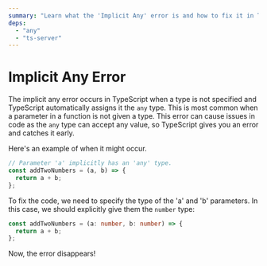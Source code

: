 ```yaml
---
summary: "Learn what the 'Implicit Any' error is and how to fix it in TypeScript. This error occurs when a variable or parameter is not given a specific type."
deps:
  - "any"
  - "ts-server"
---
```


# Implicit Any Error

The implicit any error occurs in TypeScript when a type is not specified and TypeScript automatically assigns it the `any` type. This is most common when a parameter in a function is not given a type. This error can cause issues in code as the `any` type can accept any value, so TypeScript gives you an error and catches it early.

Here's an example of when it might occur.

```typescript
// Parameter 'a' implicitly has an 'any' type.
const addTwoNumbers = (a, b) => {
  return a + b;
};
```

To fix the code, we need to specify the type of the 'a' and 'b' parameters. In this case, we should explicitly give them the `number` type:

```typescript
const addTwoNumbers = (a: number, b: number) => {
  return a + b;
};
```

Now, the error disappears!
